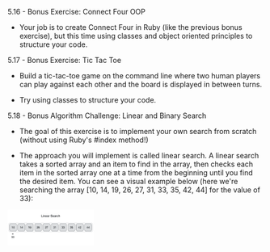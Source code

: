 5.16 - Bonus Exercise: Connect Four OOP
- Your job is to create Connect Four in Ruby (like the previous bonus exercise), but this time using classes and object oriented principles to structure your code.


5.17 - Bonus Exercise: Tic Tac Toe

- Build a tic-tac-toe game on the command line where two human players can play against each other and the board is displayed in between turns.

- Try using classes to structure your code. 

5.18 - Bonus Algorithm Challenge: Linear and Binary Search

- The goal of this exercise is to implement your own search from scratch (without using Ruby's #index method!)

- The approach you will implement is called linear search. A linear search takes a sorted array and an item to find in the array, then checks each item in the sorted array one at a time from the beginning until you find the desired item. You can see a visual example below (here we're searching the array [10, 14, 19, 26, 27, 31, 33, 35, 42, 44] for the value of 33):

<img src="misc/linear_search.gif" style="height: 70px;"/>

